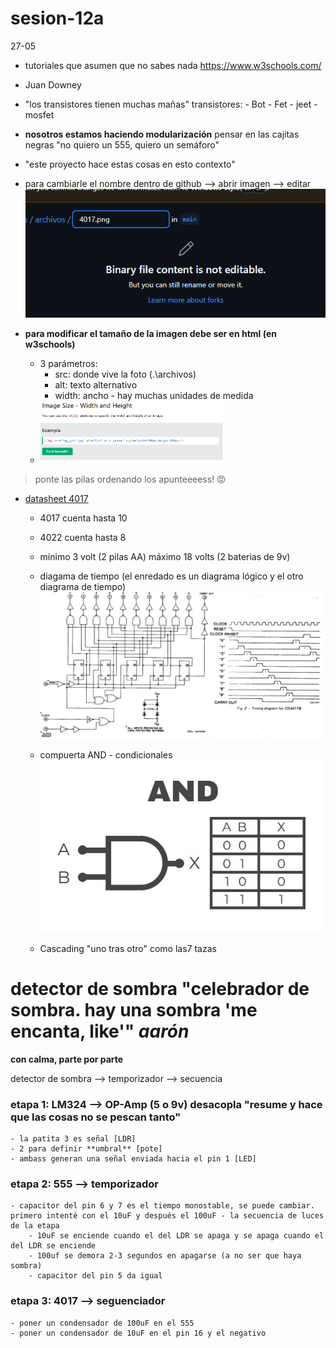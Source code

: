 # sesion-12a
    
27-05

- tutoriales que asumen que no sabes nada <https://www.w3schools.com/>
- Juan Downey
- "los transistores tienen muchas mañas"
    transistores: 
            - Bot
            - Fet
                - jeet
                - mosfet

- **nosotros estamos haciendo modularización** pensar en las cajitas negras "no quiero un 555, quiero un semáforo"
- "este proyecto hace estas cosas en esto contexto"
- para cambiarle el nombre dentro de github --> abrir imagen --> editar 
![editar nombre de archivo](.\archivos\editarNombreArchivo.png)

- **para modificar el tamaño de la imagen debe ser en html (en w3schools)** 
    - 3 parámetros:
        - src: donde vive la foto (.\archivos)
        - alt: texto alternativo
        - width: ancho - hay muchas unidades de medida
    - <img src=".\archivos\w3schools.png" alt="w3school" style="width:300px;height:100px;">
> ponte las pilas ordenando los apunteeeess! 😡

- [datasheet 4017](https://www.ti.com/lit/gpn/CD4017B-MIL)
    - 4017 cuenta hasta 10
    - 4022 cuenta hasta 8
    - mínimo 3 volt (2 pilas AA) máximo 18 volts (2 baterias de 9v)
    - diagama de tiempo (el enredado es un diagrama lógico y el otro diagrama de tiempo) 
    ![diagramadetimepo](.\archivos\diagramaTiempo.png)

    - compuerta AND - condicionales
![compuerta AND](.\archivos\compuertasAND.jpg) 

    - Cascading "uno tras otro" como las7 tazas

# detector de sombra "celebrador de sombra. hay una sombra 'me encanta, like'" *aarón*

**con calma, parte por parte**

detector de sombra --> temporizador --> secuencia

### etapa 1: LM324 --> OP-Amp (5 o 9v) **desacopla** "resume y hace que las cosas no se pescan tanto" 
   
    - la patita 3 es señal [LDR]
    - 2 para definir **umbral** [pote]
    - ambass generan una señal enviada hacia el pin 1 [LED]

### etapa 2: 555 --> temporizador

    - capacitor del pin 6 y 7 es el tiempo monostable, se puede cambiar. primero intenté con el 10uF y después el 100uF - la secuencia de luces de la etapa 
        - 10uF se enciende cuando el del LDR se apaga y se apaga cuando el del LDR se enciende 
        - 100uf se demora 2-3 segundos en apagarse (a no ser que haya sombra)
        - capacitor del pin 5 da igual

### etapa 3: 4017 --> seguenciador

    - poner un condensador de 100uF en el 555
    - poner un condensador de 10uF en el pin 16 y el negativo


